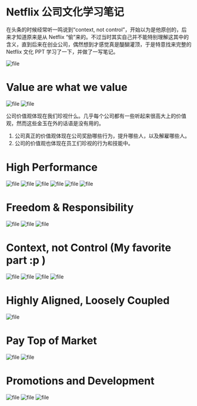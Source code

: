 # Netflix 公司文化学习笔记

<!--
ID: f2f28230-cdcb-416c-bf0b-c5f8a29a9eb4
Status: publish
Date: 2019-10-26T16:47:18
Modified: 2020-05-16T10:47:35
wp_id: 792
-->

在头条的时候经常听一鸣说到“context, not control”，开始以为是他原创的，后来才知道原来是从 Netflix “偷”来的。不过当时其实自己并不能特别理解这其中的含义，直到后来在创业公司，偶然想到才感觉真是醍醐灌顶，于是特意找来完整的 Netflix 文化 PPT 学习了一下，并做了一写笔记。

![file](https://yifei.me/wp-content/uploads/2019/10/image-1572078414849.png)

# Value are what we value

![file](https://yifei.me/wp-content/uploads/2019/10/image-1572079300486.png)
![file](https://yifei.me/wp-content/uploads/2019/10/image-1572079315425.png)

公司价值观体现在我们珍视什么。几乎每个公司都有一些听起来很高大上的价值观，然而这些金玉在外的话语是没有用的。

1. 公司真正的价值观体现在公司奖励哪些行为，提升哪些人，以及解雇哪些人。
2. 公司的价值观也体现在员工们珍视的行为和技能中。

# High Performance

![file](https://yifei.me/wp-content/uploads/2019/10/image-1572079423969.png)
![file](https://yifei.me/wp-content/uploads/2019/10/image-1572079564161.png)
![file](https://yifei.me/wp-content/uploads/2019/10/image-1572079579691.png)
![file](https://yifei.me/wp-content/uploads/2019/10/image-1572079594142.png)
![file](https://yifei.me/wp-content/uploads/2019/10/image-1572079622211.png)
![file](https://yifei.me/wp-content/uploads/2019/10/image-1572079630019.png)


# Freedom & Responsibility

![file](https://yifei.me/wp-content/uploads/2019/10/image-1572081709488.png)
![file](https://yifei.me/wp-content/uploads/2019/10/image-1572081722851.png)
![file](https://yifei.me/wp-content/uploads/2019/10/image-1572081737682.png)

# Context, not Control (My favorite part :p )

![file](https://yifei.me/wp-content/uploads/2019/10/image-1572082135732.png)
![file](https://yifei.me/wp-content/uploads/2019/10/image-1572082147771.png)
![file](https://yifei.me/wp-content/uploads/2019/10/image-1572082185649.png)
![file](https://yifei.me/wp-content/uploads/2019/10/image-1572082204878.png)


# Highly Aligned, Loosely Coupled

![file](https://yifei.me/wp-content/uploads/2019/10/image-1572082224640.png)

# Pay Top of Market

![file](https://yifei.me/wp-content/uploads/2019/10/image-1572082242643.png)
![file](https://yifei.me/wp-content/uploads/2019/10/image-1572082251651.png)

# Promotions and Development

![file](https://yifei.me/wp-content/uploads/2019/10/image-1572082261016.png)
![file](https://yifei.me/wp-content/uploads/2019/10/image-1572082269605.png)
![file](https://yifei.me/wp-content/uploads/2019/10/image-1572082281470.png)

